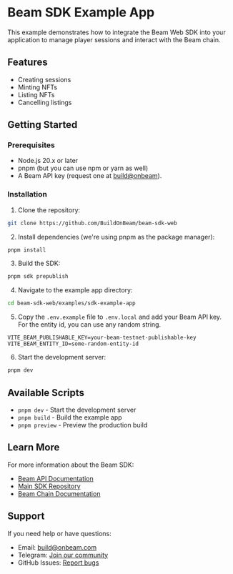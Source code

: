 # Beam SDK Example App

This example demonstrates how to integrate the Beam Web SDK into your application to manage player sessions and interact with the Beam chain.

## Features

- Creating sessions
- Minting NFTs
- Listing NFTs
- Cancelling listings

## Getting Started

### Prerequisites

- Node.js 20.x or later
- pnpm (but you can use npm or yarn as well)
- A Beam API key (request one at [build@onbeam](mailto:build@onbeam)). 

### Installation

1. Clone the repository:
```bash
git clone https://github.com/BuildOnBeam/beam-sdk-web
```

2. Install dependencies (we're using pnpm as the package manager):
```bash
pnpm install
```

3. Build the SDK:
```bash
pnpm sdk prepublish
```

4. Navigate to the example app directory:
```bash
cd beam-sdk-web/examples/sdk-example-app
```

5. Copy the `.env.example` file to `.env.local` and add your Beam API key. For the entity id, you can use any random string.
```env
VITE_BEAM_PUBLISHABLE_KEY=your-beam-testnet-publishable-key
VITE_BEAM_ENTITY_ID=some-random-entity-id
```

6. Start the development server:
```bash
pnpm dev
```

## Available Scripts

- `pnpm dev` - Start the development server
- `pnpm build` - Build the example app
- `pnpm preview` - Preview the production build

## Learn More

For more information about the Beam SDK:

- [Beam API Documentation](https://docs.onbeam.com)
- [Main SDK Repository](https://github.com/BuildOnBeam/beam-sdk-web)
- [Beam Chain Documentation](https://docs.onbeam.com/sdk)

## Support

If you need help or have questions:

- Email: [build@onbeam.com](mailto:build@onbeam.com)
- Telegram: [Join our community](https://t.me/buildonbeam)
- GitHub Issues: [Report bugs](https://github.com/BuildOnBeam/beam-sdk-web/issues)
